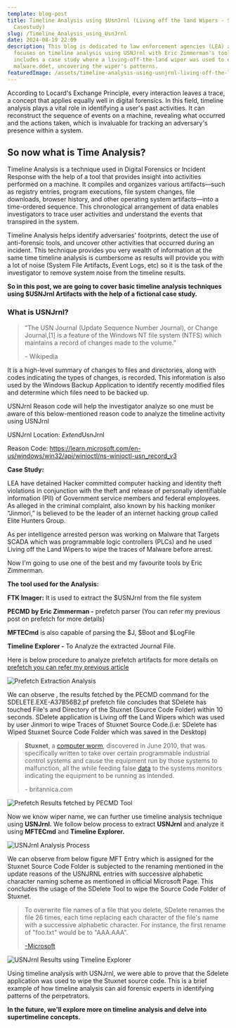 ```yaml
---
template: blog-post
title: Timeline Analysis using $UsnJrnl (Living off the land Wipers - Stuxnet
  Casestudy)
slug: /Timeline_Analysis_using_UsnJrnl
date: 2024-08-19 22:09
description: This blog is dedicated to law enforcement agencies (LEA) and
  focuses on timeline analysis using USNJrnl with Eric Zimmerman's tools. It
  includes a case study where a living-off-the-land wiper was used to erase
  malware.ddet, uncovering the wiper's patterns.
featuredImage: /assets/timeline-analysis-using-usnjrnl-living-off-the-land-wipers-stuxnet-casestudy-.png
---
```

According to Locard's Exchange Principle, every interaction leaves a trace, a concept that applies equally well in digital forensics. In this field, timeline analysis plays a vital role in identifying a user's past activities. It can reconstruct the sequence of events on a machine, revealing what occurred and the actions taken, which is invaluable for tracking an adversary's presence within a system.

## So now what is Time Analysis?

Timeline Analysis is a technique used in Digital Forensics or Incident Response with the help of a tool that provides insight into activities performed on a machine. It compiles and organizes various artifacts—such as registry entries, program executions, file system changes, file downloads, browser history, and other operating system artifacts—into a time-ordered sequence. This chronological arrangement of data enables investigators to trace user activities and understand the events that transpired in the system.

Timeline Analysis helps identify adversaries' footprints, detect the use of anti-forensic tools, and uncover other activities that occurred during an incident. This technique provides you very wealth of information at the same time timeline analysis is cumbersome as results will provide you with a lot of noise (System File Artifacts, Event Logs, etc) so it is the task of the investigator to remove system noise from the timeline results.

**So in this post, we are going to cover basic timeline analysis techniques using $USNJrnl Artifacts with the help of a fictional case study.**

### What is USNJrnl?

> “The USN Journal (Update Sequence Number Journal), or Change Journal,\[1] is a feature of the Windows NT file system (NTFS) which maintains a record of changes made to the volume.” 
>
> \- Wikipedia

It is a high-level summary of changes to files and directories, along with codes indicating the types of changes, is recorded. This information is also used by the Windows Backup Application to identify recently modified files and determine which files need to be backed up.

USNJrnl Reason code will help the investigator analyze so one must be aware of this below-mentioned reason code to analyze the timeline activity using USNJrnl

USNJrnl Location: $Extend$UsnJrnl

Reason Code: https://learn.microsoft.com/en-us/windows/win32/api/winioctl/ns-winioctl-usn_record_v3

**Case Study:**

LEA have detained Hacker committed computer hacking and identity theft violations in conjunction with the theft and release of personally identifiable information (PII) of Government service members and federal employees. As alleged in the criminal complaint, also known by his hacking moniker “Jinmori,” is believed to be the leader of an internet hacking group called Elite Hunters Group.

As per intelligence arrested person was working on Malware that Targets SCADA which was programmable logic controllers (PLCs) and he used Living off the Land Wipers to wipe the  traces of Malware before arrest.

Now I'm going to use one of the best and my favourite tools by Eric Zimmerman.

**The tool used for the Analysis:**

**FTK Imager:** It is used to extract the $USNJrnl from the file system

**PECMD by Eric Zimmerman -** prefetch parser (You can refer my previous post on prefetch for more details)

**MFTECmd** is also capable of parsing the $J, $Boot and $LogFile

**Timeline Explorer -** To Analyze the extracted Journal File.

Here is below procedure to analyze prefetch artifacts for more details on [prefetch you can refer my previous article](https://4n6shetty.in/How-Windows-Artifact-Prefetch-Can-Help-in-Digital-Forensics-Investigations-in-Windows-11-Machine)

![](/assets/prefetch.png "Prefetch Extraction Analysis")

We can observe , the results fetched by the PECMD command for the SDELETE.EXE-A37B56B2.pf prefetch file concludes that SDelete has touched File's and Directory of the Stuxnet (Source Code Folder) within 10 seconds. SDelete application is Living off the Land Wipers which was used by user Jinmori to wipe Traces of Stuxnet Source Code.(i.e: SDelete has Wiped Stuxnet Source Code Folder which was saved in the Desktop)

> **Stuxnet**, a [computer worm](https://www.britannica.com/technology/computer-worm), discovered in June 2010, that was specifically written to take over certain programmable industrial control systems and cause the equipment run by those systems to malfunction, all the while feeding false [data](https://www.britannica.com/dictionary/data) to the systems monitors indicating the equipment to be running as intended.
>
> \- britannica.com

![](/assets/prefetch1.png "Prefetch Results fetched by PECMD Tool")

Now we know wiper name, we can further use timeline analysis technique using **USNJrnl.** We follow below process to extract **USNJrnl** and analyze it using **MFTECmd**  and **Timeline Explorer.**

![](/assets/usn.png "USNJrnl Analysis Process")

We can observe from below figure MFT Entry which is assigned for the Stuxnet Source Code Folder is subjected to the renaming mentioned in the update reasons of the USNJRNL entries with successive alphabetic character naming scheme as mentioned in official Microsoft Page. This concludes the usage of the SDelete Tool to wipe the Source Code Folder of Stuxnet.

> To overwrite file names of a file that you delete, SDelete renames the file 26 times, each time replacing each character of the file's name with a successive alphabetic character. For instance, the first rename of "foo.txt" would be to "AAA.AAA".
>
> [\-Microsoft](https://learn.microsoft.com/en-us/sysinternals/downloads/sdelete)

![](/assets/copy-of-anti-forensics-by-manjesh-dsci-2-.png "USNJrnl Results using Timeline Explorer")

Using timeline analysis with USNJrnl, we were able to prove that the Sdelete application was used to wipe the Stuxnet source code. This is a brief example of how timeline analysis can aid forensic experts in identifying patterns of the perpetrators. 

**In the future, we'll explore more on timeline analysis and delve into supertimeline concepts.**